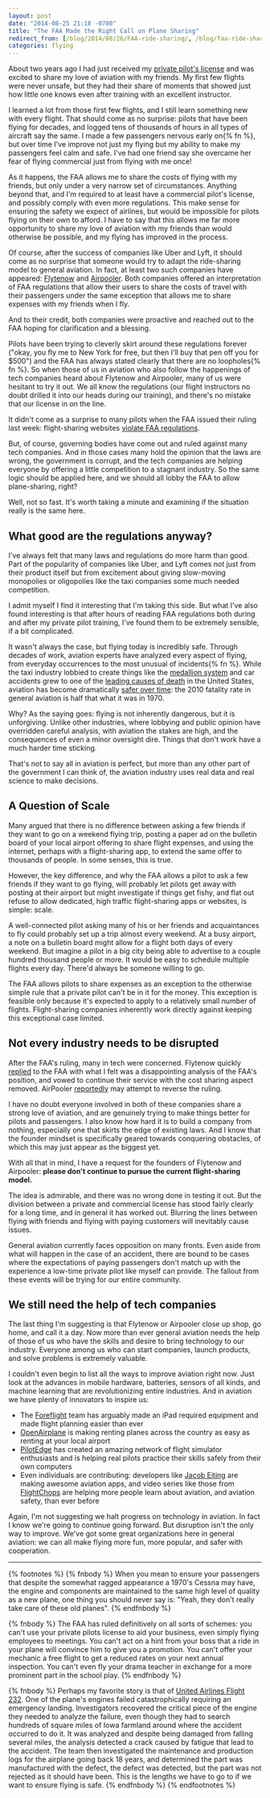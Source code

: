 ```yaml
---
layout: post
date: "2014-08-25 21:18 -0700"
title: "The FAA Made the Right Call on Plane Sharing"
redirect_from: [/blog/2014/08/26/FAA-ride-sharing/, /blog/faa-ride-sharing/, /blog/FAA-ride-sharing/]
categories: flying
---
```

About two years ago I had just received my [private pilot's license](/blog/2014/01/05/my-private-pilot-checkride/) and
was excited to share my love of aviation with my friends. My first few flights were never unsafe, but they had their
share of moments that showed just how little one knows even after training with an excellent instructor.

I learned a lot from those first few flights, and I still learn something new with every flight. That should come as no
surprise: pilots that have been flying for decades, and logged tens of thousands of hours in all types of aircraft say
the same. I made a few passengers nervous early on{% fn %}, but over time I've improve not just my flying but my ability to
make my passengers feel calm and safe. I've had one friend say she overcame her fear of flying commercial just from
flying with me once!

As it happens, the FAA allows me to share the costs of flying with my friends, but only under a very narrow set of
circumstances. Anything beyond that, and I'm required to at least have a commercial pilot's license, and possibly comply
with even more regulations. This make sense for ensuring the safety we expect of airlines, but would be impossible for
pilots flying on their own to afford. I have to say that this allows me far more opportunity to share my love of
aviation with my friends than would otherwise be possible, and my flying has improved in the process.

Of course, after the success of companies like Uber and Lyft, it should come as no surprise that someone would
try to adapt the ride-sharing model to general aviation. In fact, at least two such companies have appeared:
[Flytenow](https://flytenow.com) and [Airpooler](https://airpooler.com). Both companies offered an
interpretation of FAA regulations that allow their users to share the costs of travel with their passengers under the
same exception that allows me to share expenses with my friends when I fly.

And to their credit, both companies were proactive and reached out to the FAA hoping for clarification and a blessing.

Pilots have been trying to cleverly skirt around these regulations forever ("okay, you fly me to New York for free, but
then I'll buy that pen off you for $500") and the FAA has always stated clearly that there are no loopholes{% fn %}. So when
those of us in aviation who also follow the happenings of tech companies heard about Flytenow and Airpooler, many of us
were hesitant to try it out. We all know the regulations (our flight instructors no doubt drilled it into our heads
during our training), and there's no mistake that our license in on the line.

It didn't come as a surprise to many pilots when the FAA issued their ruling last week: flight-sharing websites [violate FAA regulations](http://www.faa.gov/about/office_org/headquarters_offices/agc/pol_adjudication/agc200/Interpretations/data/interps/2014/MacPherson-JonesDay%20-%20%282014%29%20Legal%20Interpretation.pdf).

But, of course, governing bodies have come out and ruled against many tech companies. And in those cases many hold the
opinion that the laws are wrong, the government is corrupt, and the tech companies are helping everyone by offering a
little competition to a stagnant industry. So the same logic should be applied here, and we should all lobby the FAA to
allow plane-sharing, right?

Well, not so fast. It's worth taking a minute and examining if the situation really is the same here.

## What good are the regulations anyway?

I've always felt that many laws and regulations do more harm than good. Part of the popularity of companies like Uber, and Lyft
comes not just from their product itself but from excitement about giving slow-moving monopolies or oligopolies like the
taxi companies some much needed competition.

I admit myself I find it interesting that I'm taking this side. But what I've also found interesting is that after hours
of reading FAA regulations both during and after my private pilot training, I've found them to be extremely sensible, if
a bit complicated.

It wasn't always the case, but flying today is incredibly safe. Through decades of work, aviation experts have analyzed
every aspect of flying, from everyday occurrences to the most unusual of incidents{% fn %}. While the taxi industry lobbied
to create things like the [medallion system](http://en.wikipedia.org/wiki/Medallion_taxi#Medallions) and car accidents
grew to one of the [leading causes of death](http://en.wikipedia.org/wiki/List_of_causes_of_death_by_rate) in the United
States, aviation has become dramatically [safer over time](http://www.aopa.org/About-AOPA/General-Aviation-Statistics/General-Aviation-Safety-Record-Current-and-Historic):
the 2010 fatality rate in general aviation is half that what it was in 1970.

Why? As the saying goes: flying is not inherently dangerous, but it is unforgiving. Unlike other industries, where
lobbying and public opinion have overridden careful analysis, with aviation the stakes are high, and the
consequences of even a minor oversight dire. Things that don't work have a much harder time sticking.

That's not to say all in aviation is perfect, but more than any other part of the government I can think of, the aviation
industry uses real data and real science to make decisions.

## A Question of Scale

Many argued that there is no difference between asking a few friends if they want to go on a weekend flying trip,
posting a paper ad on the bulletin board of your local airport offering to share flight expenses, and using the
internet, perhaps with a flight-sharing app, to extend the same offer to thousands of people. In some senses, this is
true.

However, the key difference, and why the FAA allows a pilot to ask a few friends if they want to go flying, will
probably let pilots get away with posting at their airport but might investigate if things get fishy, and flat out
refuse to allow dedicated, high traffic flight-sharing apps or websites, is simple: scale.

A well-connected pilot asking many of his or her friends and acquaintances to fly could probably set up a trip almost
every weekend. At a busy airport, a note on a bulletin board might allow for a flight both days of every weekend. But
imagine a pilot in a big city being able to advertise to a couple hundred thousand people or more. It would be easy to
schedule multiple flights every day. There'd always be someone willing to go.

The FAA allows pilots to share expenses as an exception to the otherwise simple rule that a private pilot can't be in it
for the money. This exception is feasible only because it's expected to apply to a relatively small number of flights.
Flight-sharing companies inherently work directly against keeping this exceptional case limited.

## Not every industry needs to be disrupted

After the FAA's ruling, many in tech were concerned. Flytenow quickly
[replied](http://blog.flytenow.com/missed-approach-faa-says-flytenow-go-around) to the FAA with what I felt was a
disappointing analysis of the FAA's position, and vowed to continue their service with the cost sharing aspect removed.
AirPooler [reportedly](http://techcrunch.com/2014/08/15/faa-bans-planesharing-startups/) may attempt to reverse the
ruling.

I have no doubt everyone involved in both of these companies share a strong love of aviation, and are genuinely trying to
make things better for pilots and passengers. I also know how hard it is to build a company from nothing, especially one
that skirts the edge of existing laws. And I know that the founder mindset is specifically geared towards conquering
obstacles, of which this may just appear as the biggest yet.

With all that in mind, I have a request for the founders of Flytenow and Airpooler: **please don't continue to pursue the
current flight-sharing model.**

The idea is admirable, and there was no wrong done in testing it out. But the division between a private and commercial
license has stood fairly clearly for a long time, and in general it has worked out. Blurring the lines between flying
with friends and flying with paying customers will inevitably cause issues.

General aviation currently faces opposition on many fronts. Even aside from what will happen in the case of an accident,
there are bound to be cases where the expectations of paying passengers don't match up with the experience a low-time
private pilot like myself can provide. The fallout from these events will be trying for our entire community.

## We still need the help of tech companies

The last thing I'm suggesting is that Flytenow or Airpooler close up shop, go home, and call it a day. Now more than
ever general aviation needs the help of those of us who have the skills and desire to bring technology to our industry.
Everyone among us who can start companies, launch products, and solve problems is extremely valuable.

I couldn't even begin to list all the ways to improve aviation right now. Just look at the advances in mobile hardware,
batteries, sensors of all kinds, and machine learning that are revolutionizing entire industries. And in aviation we
have plenty of innovators to inspire us:

* The [Foreflight](https://www.foreflight.com/) team has arguably made an iPad required equipment and made flight planning easier than ever
* [OpenAirplane](https://www.openairplane.com/) is making renting planes across the country as easy as renting at your
  local airport
* [PilotEdge](http://www.pilotedge.net/) has created an amazing network of flight simulator enthusiasts and is helping
  real pilots practice their skills safely from their own computers
* Even individuals are contributing: developers like [Jacob Eiting](http://www.fivezeromike.com/) are making awesome aviation apps, and video series like those from [FlightChops](https://www.youtube.com/user/FlightChops) are helping more people learn about aviation, and aviation safety, than ever before

Again, I'm not suggesting we halt progress on technology in aviation. In fact I know we're going to continue going
forward. But disruption isn't the only way to improve. We've got some great organizations here in general aviation: we
can all make flying more fun, more popular, and safer with cooperation.

- - -

{% footnotes %}
{% fnbody %}
When you mean to ensure your passengers that despite the somewhat ragged appearance a 1970's Cessna may have, the
engine and components are maintained to the same high level of quality as a new plane, one thing you should never say
is: "Yeah, they don't really take care of these old planes".
{% endfnbody %}

{% fnbody %}
The FAA has ruled definitively on all sorts of schemes: you can't use your private pilots license to aid your
business, even simply flying employees to meetings. You can't act on a hint from your boss that a ride in your plane
will convince him to give you a promotion. You can't offer your mechanic a free flight to get a reduced rates on your
next annual inspection. You can't even fly your drama teacher in exchange for a more prominent part in the school play.
{% endfnbody %}

{% fnbody %}
Perhaps my favorite story is that of <a href="http://en.wikipedia.org/wiki/United_Airlines_Flight_232">United Airlines Flight 232</a>.
One of the plane's engines failed catastrophically requiring an emergency landing. Investigators
recovered the critical piece of the engine they needed to analyze the failure, even though they had
to search hundreds of square miles of Iowa farmland around where the accident occurred to do it. It
was analyzed and despite being damaged from falling several miles, the analysis detected a crack
caused by fatigue that lead to the accident. The team then investigated the maintenance and
production logs for the airplane going back 18 years, and determined the part was manufactured with
the defect, the defect was detected, but the part was not rejected as it should have been. This is
the lengths we have to go to if we want to ensure flying is safe.
{% endfnbody %}
{% endfootnotes %}

